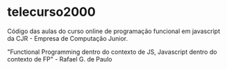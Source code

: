 # telecurso2000
Código das aulas do curso online de programação funcional em javascript da CJR - Empresa de Computação Junior.

"Functional Programming dentro do contexto de JS, Javascript dentro do contexto de FP" - Rafael G. de Paulo
